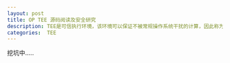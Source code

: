 ```yaml
---
layout: post
title: OP TEE 源码阅读及安全研究
description: TEE是可信执行环境，该环境可以保证不被常规操作系统干扰的计算，因此称为”可信”。这是通过创建一个可以在TrustZone的”安全世界”中独立运行的小型操作系统实现的，该操作系统以系统调用的方式直接提供少数的服务。许多服务例如：指纹支付、脸部识别都在TEE环境下执行，但许多厂商的TEE代码没有开源，本文主要对OP-TEE进行源码阅读及安全研究
categories:  TEE
---
```




<!-- more -->

挖坑中.....
